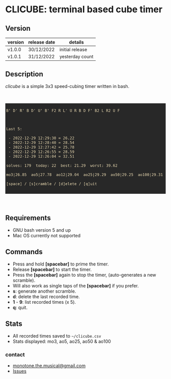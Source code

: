 # CLICUBE: terminal based cube timer #

## Version

| version | release date | details |
| ------- | ------------ | ------- |
| v1.0.0 | 30/12/2022 | initial release |
| v1.0.1 | 31/12/2022 | yesterday count |

## Description

*clicube* is a simple 3x3 speed-cubing timer written in bash.

<br>

![](./screenshot1.png)

<br>

## Requirements

 - GNU bash version 5 and up
 - Mac OS currently not supported

## Commands

 - Press and hold **[spacebar]** to prime the timer.
 - Release **[spacebar]** to start the timer.
 - Press the **[spacebar]** again to stop the timer, (auto-generates a new scramble).
 - Will also work as single taps of the **[spacebar]** if you prefer.
 - **s**: generate another scramble.
 - **d**: delete the last recorded time.
 - **1** - **9**: list recorded times (x 5).
 - **q**: quit.

## Stats

 - All recorded times saved to ```~/clicube.csv```
 - Stats displayed: mo3, ao5, ao25, ao50 & ao100

### contact ###

* monotone.the.musical@gmail.com
* [Issues](https://github.com/monotone-the-musical/clicube/issues)
